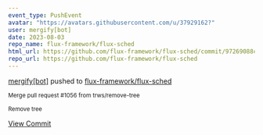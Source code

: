 ```yaml
---
event_type: PushEvent
avatar: "https://avatars.githubusercontent.com/u/37929162?"
user: mergify[bot]
date: 2023-08-03
repo_name: flux-framework/flux-sched
html_url: https://github.com/flux-framework/flux-sched/commit/97269088c509b94d7b253d313283f78d4079aa73
repo_url: https://github.com/flux-framework/flux-sched
---
```


<a href='https://github.com/mergify[bot]' target='_blank'>mergify[bot]</a> pushed to <a href='https://github.com/flux-framework/flux-sched' target='_blank'>flux-framework/flux-sched</a>

<small>Merge pull request #1056 from trws/remove-tree

Remove tree</small>

<a href='https://github.com/flux-framework/flux-sched/commit/97269088c509b94d7b253d313283f78d4079aa73' target='_blank'>View Commit</a>